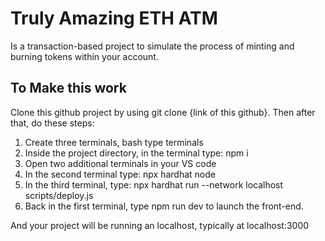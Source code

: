 # Truly Amazing ETH ATM
Is a transaction-based project to simulate the process of minting and burning tokens within your account.

## To Make this work
Clone this github project by using git clone {link of this github}. Then after that, do these steps:
  1. Create three terminals, bash type terminals
  2. Inside the project directory, in the terminal type: npm i
  3. Open two additional terminals in your VS code
  4. In the second terminal type: npx hardhat node
  5. In the third terminal, type: npx hardhat run --network localhost scripts/deploy.js
  6. Back in the first terminal, type npm run dev to launch the front-end.
     
And your project will be running an localhost, typically at localhost:3000
